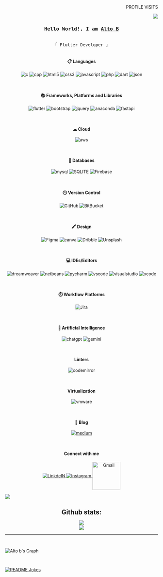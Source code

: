   <p align="right" style="font-style=orbitron;"> PROFILE VISITS</p> <img align="right" src="https://profile-counter.glitch.me/Alto-b/count.svg">
</p>
    <br>
<!--
  <div align="center" >
  <a href="https://git.io/typing-svg"><img src="https://readme-typing-svg.demolab.com?font=Fira+Code&size=30&duration=3000&pause=1000&background=EF140F00&width=435&lines=Hi+!+I+am+Alto+b;Flutter+developer;Freelancer" alt="Typing SVG" /></a>
  </div>
  -->
<!--
  ![banner](https://github.com/Alto-b/Alto-b/assets/89630614/f6d17e4e-8b00-4180-ae20-6485c5495f9b) 
-->
<h3 align="center">
        <samp> Hello World!, I am
                <b><a target="_blank" href="github.com/alto-b">Alto B</a></b>
        </samp>
</h3>


<p align="center"> 
  <samp>
  <!--  <a href="https://www.google.com/search?q=Al+Siam">「 Google Me 」</a> -->
    <br>
    「 Flutter Developer 」
    <br>
    <br>
  </samp>
</p>

<!-- <img src="https://ivanluna.dev/images/banner.png"><br><br> -->
<!--  <img src="https://user-images.githubusercontent.com/73097560/115834477-dbab4500-a447-11eb-908a-139a6edaec5c.gif"><br><br> -->

 
<h4 align="center"> 📋 Languages</h4>
   <p align="center">
   <img align="center" alt="c" width="auto" src="https://img.shields.io/badge/C-00599C?style=for-the-badge&logo=c&logoColor=white" />
   <img align="center" alt="cpp" width="auto" src="https://img.shields.io/badge/C%2B%2B-00599C?style=for-the-badge&logo=c%2B%2B&logoColor=white" />
   <img align="center" alt="html5" width="auto" src="https://img.shields.io/badge/HTML5-E34F26?style=for-the-badge&logo=html5&logoColor=white" />
   <img align="center" alt="css3" width="auto" src="https://img.shields.io/badge/CSS3-1572B6?style=for-the-badge&logo=css3&logoColor=white" />
   <img align="center" alt="javascript" width="auto" src="https://img.shields.io/badge/JavaScript-323330?style=for-the-badge&logo=javascript&logoColor=F7DF1E" />
   <img align="center" alt="php" width="auto" src="https://img.shields.io/badge/PHP-777BB4?style=for-the-badge&logo=php&logoColor=white" />
   <img align="center" alt="dart" width="auto" src="https://img.shields.io/badge/dart-%230175C2.svg?style=for-the-badge&logo=dart&logoColor=white" />
    <img align="center" alt="json" width="auto" src="https://img.shields.io/badge/json-5E5C5C?style=for-the-badge&logo=json&logoColor=white" />
</p>
   
   <br>
   <h4 align="center"> 📚 Frameworks, Platforms and Libraries</h4>
   <p align="center">
     <img align="center" alt="flutter" width="auto" src="https://img.shields.io/badge/Flutter-%2302569B.svg?style=for-the-badge&logo=Flutter&logoColor=white" />
     <img align="center" alt="bootstrap" width="auto" src="https://img.shields.io/badge/bootstrap-%238511FA.svg?style=for-the-badge&logo=bootstrap&logoColor=white" />
     <img align="center" alt="jquery" width="auto" src="https://img.shields.io/badge/jquery-%230769AD.svg?style=for-the-badge&logo=jquery&logoColor=white" />
     <img align="center" alt="anaconda" width="auto" src="https://img.shields.io/badge/Anaconda-%2344A833.svg?style=for-the-badge&logo=anaconda&logoColor=white" />
     <img align="center" alt="fastapi" width="auto" src="https://img.shields.io/badge/fastapi-109989?style=for-the-badge&logo=FASTAPI&logoColor=white" />
   
   
  
</p>

<br>
<h4 align="center"> ☁ Cloud</h4>
   <p align="center">
   <img align="center" alt="aws" width="auto" src="https://img.shields.io/badge/Amazon_AWS-FF9900?style=for-the-badge&logo=amazonaws&logoColor=white" />
       
      
</p>

<br>
<h4 align="center"> 💾 Databases</h4>
   <p align="center">
   <img align="center" alt="mysql" width="auto" src="https://img.shields.io/badge/MySQL-005C84?style=for-the-badge&logo=mysql&logoColor=white" />
     <img align="center" alt="SQLITE" width="auto" src="https://img.shields.io/badge/SQLite-07405E?style=for-the-badge&logo=sqlite&logoColor=white" />
     <img align="center" alt="Firebase" width="auto" src="https://img.shields.io/badge/firebase-ffca28?style=for-the-badge&logo=firebase&logoColor=black" /> 
       
      
</p>
   
   
 <br>
 <h4 align="center">🕓 Version Control</h4>
   <p align="center">
   <img align="center" alt="GitHub" width="auto" src="https://img.shields.io/badge/github-181717.svg?style=for-the-badge&logo=github&logoColor=white" />
     <img align="center" alt="BitBucket" width="auto" src="https://img.shields.io/badge/Bitbucket-0747a6?style=for-the-badge&logo=bitbucket&logoColor=white" />
</p>

<br>
<h4 align="center">🖍 Design</h4>
   <p align="center">
     <img align="center" alt="Figma" width="auto" src="https://img.shields.io/badge/Figma-F24E1E?style=for-the-badge&logo=figma&logoColor=white" />
     <img align="center" alt="canva" width="auto" src="https://img.shields.io/badge/Canva-%2300C4CC.svg?&style=for-the-badge&logo=Canva&logoColor=white" />
     <img align="center" alt="Dribble" width="auto" src="https://img.shields.io/badge/Dribbble-EA4C89?style=for-the-badge&logo=dribbble&logoColor=white" />
     <img align="center" alt="Unsplash" width="auto" src="https://img.shields.io/badge/Unsplash-000000?style=for-the-badge&logo=Unsplash&logoColor=white" />
</p>

<br>
<h4 align="center">💻 IDEs/Editors</h4>
   <p align="center">
    <img align="center" alt="dreamweaver" width="auto" src="https://img.shields.io/badge/Adobe%20Dreamweaver-072401?style=for-the-badge&logo=Adobe%20Dreamweaver&logoColor=34F400" />
    <img align="center" alt="netbeans" width="auto" src="https://img.shields.io/badge/apache%20netbeans-1B6AC6?style=for-the-badge&logo=apache%20netbeans%20IDE&logoColor=white" />
    <img align="center" alt="pycharm" width="auto" src="https://img.shields.io/badge/PyCharm-000000.svg?&style=for-the-badge&logo=PyCharm&logoColor=white" />
    <img align="center" alt="vscode" width="auto" src="https://img.shields.io/badge/VSCode-0078D4?style=for-the-badge&logo=visual%20studio%20code&logoColor=white" />
    <img align="center" alt="visualstudio" width="auto" src="https://img.shields.io/badge/Visual_Studio-5C2D91?style=for-the-badge&logo=visual%20studio&logoColor=white" />
    <img align="center" alt="xcode" width="auto" src="https://img.shields.io/badge/Xcode-007ACC?style=for-the-badge&logo=Xcode&logoColor=white" />
</p>

 
 <br>
 <h4 align="center">⏱️ Workflow Platforms</h4>
   <p align="center">
   <img align="center" alt="Jira" width="auto" src="https://img.shields.io/badge/Jira-0052CC?style=for-the-badge&logo=Jira&logoColor=white" />
  
</p>

 <br>
 <h4 align="center"> 🤖 Artificial Intelligence </h4>
   <p align="center">
   <img align="center" alt="chatgpt" width="auto" src="https://img.shields.io/badge/ChatGPT-74aa9c?style=for-the-badge&logo=openai&logoColor=white" />
   <img align="center" alt="gemini" width="auto" src="https://img.shields.io/badge/Google%20Gemini-8E75B2?style=for-the-badge&logo=googlegemini&logoColor=white" />
  
</p>

 <br>
<h4 align="center">Linters</h4>
 <p align="center">
    <img align="center" alt="codemirror" width="auto" src="https://img.shields.io/badge/CodeMirror-D30707?style=for-the-badge&logo=CodeMirror&logoColor=white" />
</p>


<br>
<h4 align="center">Virtualization</h4>
 <p align="center">
    <img align="center" alt="vmware" width="auto" src="https://img.shields.io/badge/VMware-231f20?style=for-the-badge&logo=VMware&logoColor=white" />
</p>
<br>
<h4 align="center">📝 Blog</h4>
<p align="center">
  <a href="https://medium.com/@altob282">
    <img align="center" alt="medium" width="auto" src="https://img.shields.io/badge/Medium-12100E?style=for-the-badge&logo=medium&logoColor=white" />
   </a>
</p>

<br>
<h4 align="center">Connect with me</h4>
<p align="center">
   <a target="_blank" href="https://www.linkedin.com/in/alto-b-puthethu-b864b6251">
    <img align="center" alt="LinkdeIN" width="auto" src="https://img.shields.io/badge/LinkedIn-0077B5?style=for-the-badge&logo=linkedin&logoColor=white" />
   </a>
   <a target="_blank" href="https://www.instagram.com/alto_b_/">
  <img align="center" alt="Instagram" width="auto" src="https://img.shields.io/badge/Instagram-E4405F?style=for-the-badge&logo=instagram&logoColor=white" />
   </a>
   <a target="_blank" href="mailto:altob282@gmail.com">
  <img align="center" alt="Gmail" width="92px" src="https://img.shields.io/badge/Gmail-D14836?style=for-the-badge&logo=gmail&logoColor=white"/>
   </a>
</p>



 <img src="https://user-images.githubusercontent.com/73097560/115834477-dbab4500-a447-11eb-908a-139a6edaec5c.gif"><br><br>

 <div align="center">
<h2 align="center" style="margin: 5px 10px;">Github stats:</h2> 

[![](https://github-readme-stats.vercel.app/api?username=alto-b&show_icons=true&theme=tokyonight&hide_border=true&locale=en)](https://github.com/alto-b) <br>
[![](https://github-readme-streak-stats.herokuapp.com/?user=alto-b&theme=material-palenight)](https://github.com/alto-b)
</div>

----


<br>

![Alto b's Graph](https://github-readme-activity-graph.vercel.app/graph?username=alto-b&custom_title=Alto%20b's%20GitHub%20Activity%20Graph&bg_color=0D1117&color=7F3FBF&line=7F3FBF&point=7F3FBF&area_color=FFFFFF&title_color=FFFFFF&area=true)

<br>

<a href="https://readme-jokes.vercel.app"><img align="center" src="https://readme-jokes.vercel.app/api" alt="README Jokes"></a>



<!--
**Alto-b/Alto-b** is a ✨ _special_ ✨ repository because its `README.md` (this file) appears on your GitHub profile.

Here are some ideas to get you started:

- 🔭 I’m currently working on ...
- 🌱 I’m currently learning ...
- 👯 I’m looking to collaborate on ...
- 🤔 I’m looking for help with ...
- 💬 Ask me about ...
- 📫 How to reach me: ...
- 😄 Pronouns: ...
- ⚡ Fun fact: ...
-->


